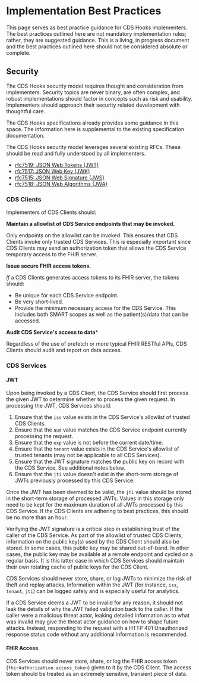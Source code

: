 # Implementation Best Practices

This page serves as best practice guidance for CDS Hooks implementers. The best practices outlined here are not mandatory implementation rules; rather, they are suggested guidance. This is a living, in progress document and the best practices outlined here should not be considered absolute or complete.

## Security

The CDS Hooks security model requires thought and consideration from implementers. Security topics are never binary, are often complex, and robust implementations should factor in concepts such as risk and usability. Implementers should approach their security related development with thoughtful care.

The CDS Hooks specifications already provides some guidance in this space. The information here is supplemental to the existing specification documentation.

The CDS Hooks security model leverages several existing RFCs. These should be read and fully understood by all implementers.

- [rfc7519: JSON Web Tokens (JWT)](https://tools.ietf.org/html/rfc7519)
- [rfc7517: JSON Web Key (JWK)](https://tools.ietf.org/html/rfc7517)
- [rfc7515: JSON Web Signature (JWS)](https://tools.ietf.org/html/rfc7515)
- [rfc7518: JSON Web Algorithms (JWA)](https://tools.ietf.org/html/rfc7518)

### CDS Clients

Implementers of CDS Clients should:

**Maintain a allowlist of CDS Service endpoints that may be invoked.**

Only endpoints on the allowlist can be invoked. This ensures that CDS Clients invoke only trusted CDS Services. This is especially important since CDS Clients may send an authorization token that allows the CDS Service temporary access to the FHIR server.

**Issue secure FHIR access tokens.**

*If* a CDS Clients generates access tokens to its FHIR server, the tokens should:

- Be unique for each CDS Service endpoint.
- Be very short-lived.
- Provide the minimum necessary access for the CDS Service. This includes both SMART scopes as well as the patient(s)/data that can be accessed.

**Audit CDS Service's access to data***

Regardless of the use of prefetch or more typical FHIR RESTful APIs, CDS Clients should audit and report on data access. 

### CDS Services

#### JWT

Upon being invoked by a CDS Client, the CDS Service should first process the given JWT to determine whether to process the given request. In processing the JWT, CDS Services should:

1. Ensure that the `iss` value exists in the CDS Service's allowlist of trusted CDS Clients.
2. Ensure that the `aud` value matches the CDS Service endpoint currently processing the request.
3. Ensure that the `exp` value is not before the current date/time.
4. Ensure that the `tenant` value exists in the CDS Service's allowlist of trusted tenants (may not be applicable to all CDS Services).
5. Ensure that the JWT signature matches the public key on record with the CDS Service. See additional notes below.
6. Ensure that the `jti` value doesn't exist in the short-term storage of JWTs previously processed by this CDS Service.

Once the JWT has been deemed to be valid, the `jti` value should be stored in the short-term storage of processed JWTs. Values in this storage only need to be kept for the maximum duration of all JWTs processed by this CDS Service. If the CDS Clients are adhering to best practices, this should be no more than an hour.

Verifying the JWT signature is a critical step in establishing trust of the caller of the CDS Service. As part of the allowlist of trusted CDS Clients, information on the public key(s) used by the CDS Client should also be stored. In some cases, this public key may be shared out-of-band. In other cases, the public key may be available at a remote endpoint and cycled on a regular basis. It is this latter case in which CDS Services should maintain their own rotating cache of public keys for the CDS Client.

CDS Services should never store, share, or log JWTs to minimize the risk of theft and replay attacks. Information within the JWT (for instance, `iss`, `tenant`, `jti`) can be logged safely and is especially useful for analytics.

If a CDS Service deems a JWT to be invalid for any reason, it should not leak the details of why the JWT failed validation back to the caller. If the caller were a malicious threat actor, leaking detailed information as to what was invalid may give the threat actor guidance on how to shape future attacks. Instead, responding to the request with a HTTP 401 Unauthorized response status code without any additional information is recommended.

#### FHIR Access

CDS Services should never store, share, or log the FHIR access token (`fhirAuthorization.access_token`) given to it by the CDS Client. The access token should be treated as an extremely sensitive, transient piece of data.
